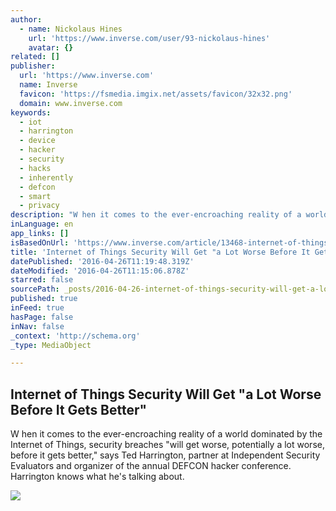 ```yaml
---
author:
  - name: Nickolaus Hines
    url: 'https://www.inverse.com/user/93-nickolaus-hines'
    avatar: {}
related: []
publisher:
  url: 'https://www.inverse.com'
  name: Inverse
  favicon: 'https://fsmedia.imgix.net/assets/favicon/32x32.png'
  domain: www.inverse.com
keywords:
  - iot
  - harrington
  - device
  - hacker
  - security
  - hacks
  - inherently
  - defcon
  - smart
  - privacy
description: "W hen it comes to the ever-encroaching reality of a world dominated by the Internet of Things, security breaches \"will get worse, potentially a lot worse, before it gets better,\" says Ted Harrington, partner at Independent Security Evaluators and organizer of the annual DEFCON hacker conference. Harrington knows what he's talking about."
inLanguage: en
app_links: []
isBasedOnUrl: 'https://www.inverse.com/article/13468-internet-of-things-security-will-get-a-lot-worse-before-it-gets-better'
title: 'Internet of Things Security Will Get "a Lot Worse Before It Gets Better"'
datePublished: '2016-04-26T11:19:48.319Z'
dateModified: '2016-04-26T11:15:06.878Z'
starred: false
sourcePath: _posts/2016-04-26-internet-of-things-security-will-get-a-lot-worse-before-it.md
published: true
inFeed: true
hasPage: false
inNav: false
_context: 'http://schema.org'
_type: MediaObject

---
```

<article style=""><h1>Internet of Things Security Will Get "a Lot Worse Before It Gets Better"</h1><p>W hen it comes to the ever-encroaching reality of a world dominated by the Internet of Things, security breaches "will get worse, potentially a lot worse, before it gets better," says Ted Harrington, partner at Independent Security Evaluators and organizer of the annual DEFCON hacker conference. Harrington knows what he's talking about.</p><img src="https://fsmedia.imgix.net/e6/95/c7/f4/5a65/45ba/95f4/651ec256a9c7/ted-harrington-center-onstage-during-the-tracking-the-new-vulnerabilities-panel-at-the-content-p.jpeg?dpr=2&amp;auto=format&amp;q=75" /></article>